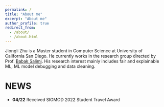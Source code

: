 ```yaml
---
permalink: /
title: "About me"
excerpt: "About me"
author_profile: true
redirect_from: 
  - /about/
  - /about.html
---
```


Jiongli Zhu is a Master student in Computer Science at University of California San Diego. He currently works in the research group directed by Prof. [Babak Salimi](https://bsalimi.github.io/). His research interest mainly includes fair and explainable ML, ML model debugging and data cleaning.

NEWS
======
* **04/22** Received SIGMOD 2022 Student Travel Award





<script type='text/javascript' id='clustrmaps' src='//cdn.clustrmaps.com/map_v2.js?cl=ffffff&w=300&t=n&d=EDRFLLmYV_04jV0XECpDJonac7HIQqparNoTmPbFMvo'></script>